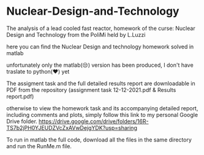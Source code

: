 # Nuclear-Design-and-Technology
The analysis of a lead cooled fast reactor, homework of the curse: Nuclear Design and Technology from the PoliMi held by L.Luzzi


here you can find the Nuclear Design and technology homework solved in matlab

unfortunately only the matlab(😒) version has been produced, I don't have traslate to python(❤️) yet

The assigment task and the full detailed results report are downloadable in PDF from the repository (assignment task 12-12-2021.pdf & Results report.pdf)

otherwise to view the homework task and its accompanying detailed report, including comments and plots, simply follow this link to my personal Google Drive folder.
https://drive.google.com/drive/folders/16R-TS7b2jPH0YJEUDZVcZxAVwDejgYDK?usp=sharing


To run in matlab the full code, download all the files in the same directory and run the RunMe.m file.
